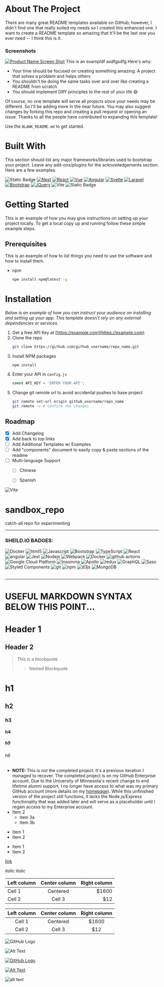 
<!-- ABOUT THE PROJECT -->
# About The Project
There are many great README templates available on GitHub; however, I didn't find one that really suited my needs so I created this enhanced one. I want to create a README template so amazing that it'll be the last one you ever need -- I think this is it.
### Screenshots
[![Product Name Screen Shot][product-screenshot]](https://example.com)
This is an exampldf asdfgsdfg
Here's why:
* Your time should be focused on creating something amazing. A project that solves a problem and helps others
* You shouldn't be doing the same tasks over and over like creating a README from scratch
* You should implement DRY principles to the rest of your life :smile:

Of course, no one template will serve all projects since your needs may be different. So I'll be adding more in the near future. You may also suggest changes by forking this repo and creating a pull request or opening an issue. Thanks to all the people have contributed to expanding this template!

Use the `BLANK_README.md` to get started.




# Built With

This section should list any major frameworks/libraries used to bootstrap your project. Leave any add-ons/plugins for the acknowledgements section. Here are a few examples.  

![Static Badge][Vite]
[![Next][Next.js]][Next-url]
[![React][React.js]][React-url]
[![Vue][Vue.js]][Vue-url]
[![Angular][Angular.io]][Angular-url]
[![Svelte][Svelte.dev]][Svelte-url]
[![Laravel][Laravel.com]][Laravel-url]
[![Bootstrap][Bootstrap.com]][Bootstrap-url]
[![JQuery][JQuery.com]][JQuery-url]
<img alt="Vite" src="https://img.shields.io/badge/Vite-%23646CFF?style=for-the-badge&logo=Vite&logoColor=white" />
![Static Badge](https://img.shields.io/badge/Vite-%23646CFF?logo=Vite&logoColor=white)



<!-- GETTING STARTED -->
# Getting Started

This is an example of how you may give instructions on setting up your project locally.
To get a local copy up and running follow these simple example steps.

## Prerequisites

This is an example of how to list things you need to use the software and how to install them.
* npm
  ```sh
  npm install npm@latest -g
  ```

# Installation

_Below is an example of how you can instruct your audience on installing and setting up your app. This template doesn't rely on any external dependencies or services._

1. Get a free API Key at [https://example.com](https://example.com)
2. Clone the repo
   ```sh
   git clone https://github.com/github_username/repo_name.git
   ```
3. Install NPM packages
   ```sh
   npm install
   ```
4. Enter your API in `config.js`
   ```js
   const API_KEY = 'ENTER YOUR API';
   ```
5. Change git remote url to avoid accidental pushes to base project
   ```sh
   git remote set-url origin github_username/repo_name
   git remote -v # confirm the changes
   ```










<!-- ROADMAP -->
## Roadmap

- [x] Add Changelog
- [x] Add back to top links
- [ ] Add Additional Templates w/ Examples
- [ ] Add "components" document to easily copy & paste sections of the readme
- [ ] Multi-language Support
    - [ ] Chinese
    - [ ] Spanish














<!-- MARKDOWN LINKS & IMAGES -->
<!-- https://www.markdownguide.org/basic-syntax/#reference-style-links -->
<img alt="Vite" src="https://img.shields.io/badge/Vite-%23646CFF?style=for-the-badge&logo=Vite&logoColor=white" />

[Vite]: https://img.shields.io/badge/Vite-%23646CFF?style=for-the-badge&logo=Vite&logoColor=white
[Next-url]: https://nextjs.org/
[contributors-shield]: https://img.shields.io/github/contributors/othneildrew/Best-README-Template.svg?style=for-the-badge
[contributors-shield]: https://img.shields.io/github/contributors/othneildrew/Best-README-Template.svg?style=for-the-badge
[contributors-url]: https://github.com/othneildrew/Best-README-Template/graphs/contributors
[forks-shield]: https://img.shields.io/github/forks/othneildrew/Best-README-Template.svg?style=for-the-badge
[forks-url]: https://github.com/othneildrew/Best-README-Template/network/members
[stars-shield]: https://img.shields.io/github/stars/othneildrew/Best-README-Template.svg?style=for-the-badge
[stars-url]: https://github.com/othneildrew/Best-README-Template/stargazers
[issues-shield]: https://img.shields.io/github/issues/othneildrew/Best-README-Template.svg?style=for-the-badge
[issues-url]: https://github.com/othneildrew/Best-README-Template/issues
[license-shield]: https://img.shields.io/github/license/othneildrew/Best-README-Template.svg?style=for-the-badge
[license-url]: https://github.com/othneildrew/Best-README-Template/blob/master/LICENSE.txt
[linkedin-shield]: https://img.shields.io/badge/-LinkedIn-black.svg?style=for-the-badge&logo=linkedin&colorB=555
[linkedin-url]: https://linkedin.com/in/othneildrew
[product-screenshot]: images/screenshot.png
[Next.js]: https://img.shields.io/badge/next.js-000000?style=for-the-badge&logo=nextdotjs&logoColor=white
[Next-url]: https://nextjs.org/
[React.js]: https://img.shields.io/badge/React-20232A?style=for-the-badge&logo=react&logoColor=61DAFB
[React-url]: https://reactjs.org/
[Vue.js]: https://img.shields.io/badge/Vue.js-35495E?style=for-the-badge&logo=vuedotjs&logoColor=4FC08D
[Vue-url]: https://vuejs.org/
[Angular.io]: https://img.shields.io/badge/Angular-DD0031?style=for-the-badge&logo=angular&logoColor=white
[Angular-url]: https://angular.io/
[Svelte.dev]: https://img.shields.io/badge/Svelte-4A4A55?style=for-the-badge&logo=svelte&logoColor=FF3E00
[Svelte-url]: https://svelte.dev/
[Laravel.com]: https://img.shields.io/badge/Laravel-FF2D20?style=for-the-badge&logo=laravel&logoColor=white
[Laravel-url]: https://laravel.com
[Bootstrap.com]: https://img.shields.io/badge/Bootstrap-563D7C?style=for-the-badge&logo=bootstrap&logoColor=white
[Bootstrap-url]: https://getbootstrap.com
[JQuery.com]: https://img.shields.io/badge/jQuery-0769AD?style=for-the-badge&logo=jquery&logoColor=white
[JQuery-url]: https://jquery.com 







# sandbox_repo
catch-all repo for experimenting

---

[//]: # (Comment)
[//]: # (     <img alt="LINKHERE" />     )

<h3>SHEILD.IO BADGES:</h3>
<p>


  <img alt="Docker" src="https://img.shields.io/badge/-Docker-46a2f1?style=flat-square&logo=react&logoColor=black" />
  <img alt="html5" src="https://img.shields.io/badge/-HTML5-E34F26?style=flat-square&logo=html5&logoColor=white" />
  <img alt="Javascript" src="https://img.shields.io/badge/-javascript-f7df1c?style=flat-square&logo=javascript&logoColor=black" />
  <img alt="Bootstrap" src="https://img.shields.io/badge/-bootstrap-7953b3?style=flat-square&logo=javascript&logoColor=white" />
  <img alt="TypeScript" src="https://img.shields.io/badge/-TypeScript-007ACC?style=flat-square&logo=typescript&logoColor=white" />
  <img alt="React" src="https://img.shields.io/badge/-React-45b8d8?style=flat-square&logo=react&logoColor=white" />
  <img alt="angular" src="https://img.shields.io/badge/-Angular-DD0031?style=flat-square&logo=angular&logoColor=white" />
  <img alt="Jest" src="https://img.shields.io/badge/-jest-be3d19?style=flat-square&logo=jest&logoColor=white" />
  <img alt="Nodejs" src="https://img.shields.io/badge/-Nodejs-43853d?style=flat-square&logo=Node.js&logoColor=white" />
  <img alt="Webpack" src="https://img.shields.io/badge/-Webpack-8DD6F9?style=flat-square&logo=webpack&logoColor=white" />
  <img alt="Docker" src="https://img.shields.io/badge/-Docker-46a2f1?style=flat-square&logo=docker&logoColor=white" />
  <img alt="github actions" src="https://img.shields.io/badge/-Github_Actions-2088FF?style=flat-square&logo=github-actions&logoColor=white" />
  <img alt="Google Cloud Platform" src="https://img.shields.io/badge/-Google_Cloud_Platform-1a73e8?style=flat-square&logo=google-cloud&logoColor=white" />
  <img alt="Insomnia" src="https://img.shields.io/badge/-Insomnia-5849BE?style=flat-square&logo=insomnia&logoColor=white" />
  <img alt="Apollo" src="https://img.shields.io/badge/-Apollo%20GraphQL-311C87?style=flat-square&logo=apollo-graphql&logoColor=white" />
  <img alt="redux" src="https://img.shields.io/badge/-Redux-764ABC?style=flat-square&logo=redux&logoColor=white" />
  <img alt="GraphQL" src="https://img.shields.io/badge/-GraphQL-E10098?style=flat-square&logo=graphql&logoColor=white" />
  <img alt="Sass" src="https://img.shields.io/badge/-Sass-CC6699?style=flat-square&logo=sass&logoColor=white" />
  <img alt="Styled Components" src="https://img.shields.io/badge/-Styled_Components-db7092?style=flat-square&logo=styled-components&logoColor=white" />
  <img alt="git" src="https://img.shields.io/badge/-Git-F05032?style=flat-square&logo=git&logoColor=white" />
  <img alt="npm" src="https://img.shields.io/badge/-NPM-CB3837?style=flat-square&logo=npm&logoColor=white" />
  <img alt="d3js" src="https://img.shields.io/badge/-D3.js-F9A03C?style=flat-square&logo=d3.js&logoColor=white" />
  <img alt="MongoDB" src="https://img.shields.io/badge/-MongoDB-13aa52?style=flat-square&logo=mongodb&logoColor=white" />



<img alt="" src="https://img.shields.io/badge/.NET-512BD4?logo=.Net"/>
<img alt="" src="https://img.shields.io/badge/C%2B%2B-00599C?logo=C%2B%2B&logoColor=white"/>
<img alt="" src="https://img.shields.io/badge/Python-%233776AB?logo=Python&logoColor=white"/>
<img alt="" src="https://img.shields.io/badge/F%23-%23378BBA?logo=F%23&logoColor=white"/>
<img alt="" src="https://img.shields.io/badge/HTML5-%23E34F26?logo=HTML5&logoColor=white"/>
<img alt="" src="https://img.shields.io/badge/CSS3-%231572B6?logo=CSS3&logoColor=white"/>
<img alt="" src="https://img.shields.io/badge/MySQL-%234479A1?logo=mysql&logoColor=white"/>
<img alt="" src="https://img.shields.io/badge/PostgreSQL-%234169E1?logo=postgresql&logoColor=white"/>
<img alt="" src="https://img.shields.io/badge/Vim-019733?logo=Vim&logoColor=white"/>
<img alt="" src="https://img.shields.io/badge/Eclipse-%232C2255?logo=Eclipse&logoColor=white"/>
<img alt="" src="https://img.shields.io/badge/Android%20Studio-%233DDC84?logo=Android%20Studio&logoColor=white"/>
<img alt="" src="https://img.shields.io/badge/Linux-%23FCC624?logo=Linux&logoColor=black"/>
<img alt="" src="https://img.shields.io/badge/Jira-%230052CC?logo=Jira&logoColor=white"/>
<img alt="" src="https://img.shields.io/badge/Jenkins-%23D24939?logo=Jenkins&logoColor=white"/>
<img alt="" src="https://img.shields.io/badge/Node.js-%235FA04E?logo=Node.JS&logoColor=white"/>
<img alt="" src="https://img.shields.io/badge/MacOS-%23000000?logo=MacOS&logoColor=white"/>
<img alt="" src="https://img.shields.io/badge/GNU%20Emacs-%237F5AB6?logo=GNU%20Emacs&logoColor=white"/>
<img alt="" src="https://img.shields.io/badge/Tailwind%20CSS-%2306B6D4?logo=Tailwind%20CSS&logoColor=white"/>
<img alt="" src="https://img.shields.io/badge/NATS.io-%2327AAE1?logo=NATS.io&logoColor=white"/>
<img alt="" src="https://img.shields.io/badge/Apache-%23D22128?logo=Apache&logoColor=white"/>
<img alt="" src="https://img.shields.io/badge/NGINX-%23009639?logo=NGINX&logoColor=white"/>
<img alt="" src="https://img.shields.io/badge/Postman-%23FF6C37?logo=Postman&logoColor=white"/>
<img alt="" src="https://img.shields.io/badge/Django-%23092E20?logo=Django&logoColor=white"/>
<img alt="" src="https://img.shields.io/badge/Ruby%20on%20Rails-%23D30001?logo=Ruby%20on%20Rails&logoColor=white"/>
<img alt="" src="https://img.shields.io/badge/Flask-%23000000?logo=Flask&logoColor=white"/>
<img alt="" src="https://img.shields.io/badge/Flutter-%2302569B?logo=Flutter&logoColor=white"/>
<img alt="" src="https://img.shields.io/badge/jQuery-%230769AD?logo=jQuery&logoColor=white"/>
<img alt="" src="https://img.shields.io/badge/Socket.io-%23010101?logo=Socket.io&logoColor=white"/>
<img alt="" src="https://img.shields.io/badge/Express-%23000000?logo=Express&logoColor=white"/>
<img alt="" src="https://img.shields.io/badge/AWS-%23232F3E?logo=Amazon%20Web%20Services&logoColor=white"/>
<img alt="" src="https://img.shields.io/badge/Oracle-%23F80000?logo=Oracle&logoColor=white"/>
<img alt="" src="https://img.shields.io/badge/Google%20Cloud-%234285F4?logo=Google%20Cloud&logoColor=white"/>
<img alt="" src="https://img.shields.io/badge/Kubernetes-%23326CE5?logo=Kubernetes&logoColor=white"/>
<img alt="" src="https://img.shields.io/badge/GNU%20Bash-%234EAA25?logo=GNU%20Bash&logoColor=white"/>
<img alt="" src="https://img.shields.io/badge/Ubuntu-%23E95420?logo=Ubuntu&logoColor=white"/>
<img alt="" src="https://img.shields.io/badge/Wordpress-%2321759B?logo=Wordpress&logoColor=white"/>
<img alt="" src="https://img.shields.io/badge/JSON-%23000000?logo=JSON&logoColor=white"/>
<img alt="" src="https://img.shields.io/badge/Notepad%2B%2B-%2390E59A?logo=Notepad%2B%2B&logoColor=black"/>


</p>

---
USEFUL MARKDOWN SYNTAX BELOW THIS POINT...
========

Header 1
========

Header 2
--------


> This is
> a blockquote
>
> > Nested
> > Blockquote
# h1
## h2
### h3
#### h4
##### h5
###### h6


* **NOTE:** This is *not* the completed project. It's a previous iteration I managed to recover. The completed project is on my GitHub Enterprise account. Due to the University of Minnesota's recent change to end lifetime alumni support, I no longer have access to what was my primary GitHub account (more details on my [homepage](https://github.com/alexmking1)). While this unfinished version of the project still functions, it lacks the Node.js/Express functionality that was added later and will serve as a placeholder until I regain access to my Enterprise account.  
* Item 2
    * item 3a
    * item 3b
- Item 1
- Item 2

+ Item 1
+ Item 2

[link](http://google.com)


*italic*
_italic_


| Left column | Center column | Right column |
|:------------|:-------------:|-------------:|
| Cell 1      |   Centered    |        $1600 |
| Cell 2      |    Cell 3     |          $12 |



Left column | Center column | Right column
:----------:|:-------------:|:-----------:
   Cell 1   |   Centered    |    $1600
   Cell 2   |    Cell 3     |     $12





![GitHub Logo](/images/logo.png)

![Alt Text](url)



[![GitHub Logo](/images/logo.png)](https://github.com/)

[![Alt Text](image_url)](link_url)


![alt text][logo]

[logo]: /images/logo.png "Logo Title"



<!--
**alexmking1/alexmking1** is a ✨ _special_ ✨ repository because its `README.md` (this file) appears on your GitHub profile.

Here are some ideas to get you started:

- 🔭 I’m currently working on ...
- 🌱 I’m currently learning ...
- 👯 I’m looking to collaborate on ...
- 🤔 I’m looking for help with ...
- 💬 Ask me about ...
- 📫 How to reach me: ...
- 😄 Pronouns: ...
- ⚡ Fun fact: ...
-->
